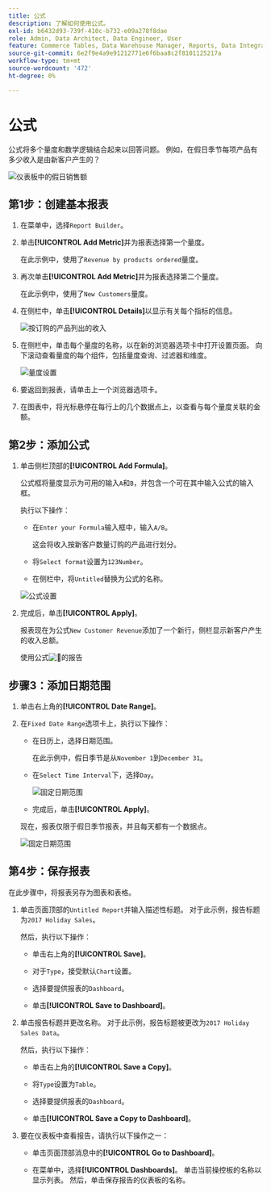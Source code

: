 ```yaml
---
title: 公式
description: 了解如何使用公式。
exl-id: b6432d93-739f-410c-b732-e09a278f8dae
role: Admin, Data Architect, Data Engineer, User
feature: Commerce Tables, Data Warehouse Manager, Reports, Data Integration
source-git-commit: 6e2f9e4a9e91212771e6f6baa8c2f8101125217a
workflow-type: tm+mt
source-wordcount: '472'
ht-degree: 0%

---
```


# 公式

公式将多个量度和数学逻辑结合起来以回答问题。 例如，在假日季节每项产品有多少收入是由新客户产生的？

![仪表板中的假日销售额](../../assets/magento-bi-report-builder-revenue-by-products-formula-report-holiday-sales-dashboard.png)

## 第1步：创建基本报表

1. 在菜单中，选择`Report Builder`。

1. 单击&#x200B;**[!UICONTROL Add Metric]**&#x200B;并为报表选择第一个量度。

   在此示例中，使用了`Revenue by products ordered`量度。

1. 再次单击&#x200B;**[!UICONTROL Add Metric]**&#x200B;并为报表选择第二个量度。

   在此示例中，使用了`New Customers`量度。

1. 在侧栏中，单击&#x200B;**[!UICONTROL Details]**&#x200B;以显示有关每个指标的信息。

   ![按订购的产品列出的收入](../../assets/magento-bi-report-builder-revenue-by-products.png)

1. 在侧栏中，单击每个量度的名称，以在新的浏览器选项卡中打开设置页面。 向下滚动查看量度的每个组件，包括量度查询、过滤器和维度。

   ![量度设置](../../assets/magento-bi-report-builder-revenue-by-products-metric-detail.png)

1. 要返回到报表，请单击上一个浏览器选项卡。

1. 在图表中，将光标悬停在每行上的几个数据点上，以查看与每个量度关联的金额。

## 第2步：添加公式

1. 单击侧栏顶部的&#x200B;**[!UICONTROL Add Formula]**。

   公式框将量度显示为可用的输入`A`和`B`，并包含一个可在其中输入公式的输入框。

   执行以下操作：

   * 在`Enter your Formula`输入框中，输入`A/B`。

     这会将收入按新客户数量订购的产品进行划分。

   * 将`Select format`设置为`123Number`。

   * 在侧栏中，将`Untitled`替换为公式的名称。

   ![公式设置](../../assets/magento-bi-report-builder-revenue-by-products-add-formula-detail.png)

1. 完成后，单击&#x200B;**[!UICONTROL Apply]**。

   报表现在为公式`New Customer Revenue`添加了一个新行，侧栏显示新客户产生的收入总额。

   使用公式![&#128279;](../../assets/magento-bi-report-builder-revenue-by-products-formula-report.png)的报告

## 步骤3：添加日期范围

1. 单击右上角的&#x200B;**[!UICONTROL Date Range]**。

1. 在`Fixed Date Range`选项卡上，执行以下操作：

   * 在日历上，选择日期范围。

     在此示例中，假日季节是从`November 1`到`December 31`。

   * 在`Select Time Interval`下，选择`Day`。

     ![固定日期范围](../../assets/magento-bi-report-builder-revenue-by-products-formula-report-fixed-date-range.png)

   * 完成后，单击&#x200B;**[!UICONTROL Apply]**。

   现在，报表仅限于假日季节报表，并且每天都有一个数据点。

   ![固定日期范围](../../assets/magento-bi-report-builder-revenue-by-products-formula-report-fixed-date-range-report.png)

## 第4步：保存报表

在此步骤中，将报表另存为图表和表格。

1. 单击页面顶部的`Untitled Report`并输入描述性标题。 对于此示例，报告标题为`2017 Holiday Sales`。

   然后，执行以下操作：

   * 单击右上角的&#x200B;**[!UICONTROL Save]**。

   * 对于`Type`，接受默认`Chart`设置。

   * 选择要提供报表的`Dashboard`。

   * 单击&#x200B;**[!UICONTROL Save to Dashboard]**。

1. 单击报告标题并更改名称。 对于此示例，报告标题被更改为`2017 Holiday Sales Data`。

   然后，执行以下操作：

   * 单击右上角的&#x200B;**[!UICONTROL Save a Copy]**。

   * 将`Type`设置为`Table`。

   * 选择要提供报表的`Dashboard`。

   * 单击&#x200B;**[!UICONTROL Save a Copy to Dashboard]**。

1. 要在仪表板中查看报告，请执行以下操作之一：

   * 单击页面顶部消息中的&#x200B;**[!UICONTROL Go to Dashboard]**。

   * 在菜单中，选择&#x200B;**[!UICONTROL Dashboards]**。 单击当前操控板的名称以显示列表。 然后，单击保存报告的仪表板的名称。
